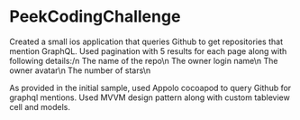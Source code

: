 # PeekCodingChallenge

Created a small ios application that queries Github to get repositories that mention GraphQL. Used pagination with 5 results for each page along with following details:/n
The name of the repo\n
The owner login name\n
The owner avatar\n
The number of stars\n

As provided in the initial sample, used Appolo cocoapod to query Github for graphql mentions. Used MVVM design pattern along with custom tableview cell and models.
